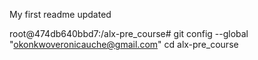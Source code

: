 My first readme updated

root@474db640bbd7:/alx-pre_course# git config --global "okonkwoveronicauche@gmail.com"
cd alx-pre_course
